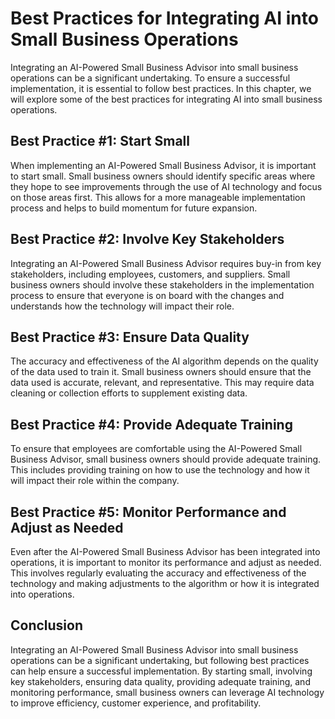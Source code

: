 Best Practices for Integrating AI into Small Business Operations
==============================================================================================================================

Integrating an AI-Powered Small Business Advisor into small business operations can be a significant undertaking. To ensure a successful implementation, it is essential to follow best practices. In this chapter, we will explore some of the best practices for integrating AI into small business operations.

Best Practice #1: Start Small
-----------------------------

When implementing an AI-Powered Small Business Advisor, it is important to start small. Small business owners should identify specific areas where they hope to see improvements through the use of AI technology and focus on those areas first. This allows for a more manageable implementation process and helps to build momentum for future expansion.

Best Practice #2: Involve Key Stakeholders
------------------------------------------

Integrating an AI-Powered Small Business Advisor requires buy-in from key stakeholders, including employees, customers, and suppliers. Small business owners should involve these stakeholders in the implementation process to ensure that everyone is on board with the changes and understands how the technology will impact their role.

Best Practice #3: Ensure Data Quality
-------------------------------------

The accuracy and effectiveness of the AI algorithm depends on the quality of the data used to train it. Small business owners should ensure that the data used is accurate, relevant, and representative. This may require data cleaning or collection efforts to supplement existing data.

Best Practice #4: Provide Adequate Training
-------------------------------------------

To ensure that employees are comfortable using the AI-Powered Small Business Advisor, small business owners should provide adequate training. This includes providing training on how to use the technology and how it will impact their role within the company.

Best Practice #5: Monitor Performance and Adjust as Needed
----------------------------------------------------------

Even after the AI-Powered Small Business Advisor has been integrated into operations, it is important to monitor its performance and adjust as needed. This involves regularly evaluating the accuracy and effectiveness of the technology and making adjustments to the algorithm or how it is integrated into operations.

Conclusion
----------

Integrating an AI-Powered Small Business Advisor into small business operations can be a significant undertaking, but following best practices can help ensure a successful implementation. By starting small, involving key stakeholders, ensuring data quality, providing adequate training, and monitoring performance, small business owners can leverage AI technology to improve efficiency, customer experience, and profitability.
